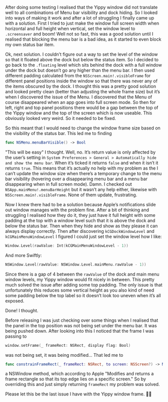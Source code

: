 After doing some testing I realised that the Yippy window did not translate well to all combinations of Menu bar visibility and dock hiding. So I looked into ways of making it work and after a lot of struggling I finally came up with a solution. First I tried to just make the window full screen width when horizontal and full height when vertical, set the window level to `.screensaver` and boom! Well not so fast, this was a good solution until I realised that blocking the menu bar is a bad idea, as it started to even block my own status bar item.

Ok, next solution. I couldn’t figure out a way to set the level of the window so that it floated above the dock but below the status item. So I decided to go back to the `.floating` level which sits behind the dock with a full window under the dock but doesn’t go any higher than the menu bar. I then used different padding calculated from the `NSScreen.main!.visibleFrame` for different panel positions inside the window so that there was never any of the items obscured by the dock. I thought this was a pretty good solution and looked pretty clean (better than adjusting the whole frame size) but it’s when I discovered the issue of the Menu. I discovered that the Menu of course disappeared when an app goes into full screen mode. So then for left, right and top panel positions there would be a gap between the top of the Yippy window and the top of the screen which is now useable. This obviously looked very weird. So it needed to be fixed.

So this meant that I would need to change the window frame size based on the visibility of the status bar. This led me to finding

```Swift
func NSMenu.menuBarVisible() -> Bool
```

"This will be easy" I thought. Well, no. It’s return value is only affected by the user’s setting in `System Preferences > General > Automatically hide and show the menu bar`. When it’s ticked it returns `false` and when it isn’t it returns `true`. This means that it’s actually no help with my problem as the I can’t update the window size when there’s a temporary change to the menu bar visibility (hovering over a disappearing menu bar and a menu bar disappearing when in full screen mode). Damn. I checked out `NSApp.mainMenu!.menuBarHeight` but it wasn’t any help either, likewise with `NSScreen.main!.visibleFrame`. None of them update, frustrating.

Now I knew there had to be a solution because Apple’s notifications slide out window manages with the problem fine. After a bit of thinking and struggling I realised how they do it, they just have it full height with some padding at the top with a window level such that it is above the dock and below the status bar. Then when they hide and show as they please it can always display correctly. Then after discovering `kCGDockWindowLevel` and `kCGMainMenuWindowLevel` I figured I could just set the window level how I like:

```Swift
Window.Level(rawValue: Int(kCGMainMenuWindowLevel - 1))
```

And more Swiftly:

```Swift
NSWindow.Level(rawValue: NSWindow.Level.mainMenu.rawValue - 1))
```

Since there is a gap of 4 between the `rawValue` of the dock and main menu window levels, my Yippy window would fit nicely in between. This pretty much solved the issue after adding some top padding. The only issue is that unfortunately this reduces some vertical height as you also kind of need some padding below the top label so it doesn’t look too uneven when it’s all exposed.

Done! I thought.

Before releasing I was just checking over some things when I realised that the panel in the top position was not being set under the menu bar. It was being pushed down. After looking into this I noticed that the frame I was passing to

```Swift
window.setFrame(_ frameRect: NSRect, display flag: Bool)
```

was not being set, it was being modified... That led me to

```Swift
func constrainFrameRect(_ frameRect: NSRect, to screen: NSScreen?) -> NSRect
```

a NSWindow method, which according to Apple "Modifies and returns a frame rectangle so that its top edge lies on a specific screen." So by overriding this and just simply returning `frameRect` my problem was solved.

Please let this be the last issue I have with the Yippy window frame. 🙏🏻
